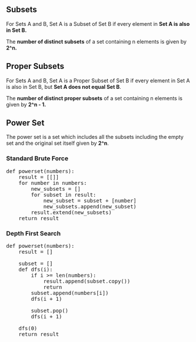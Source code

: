 ## Subsets

For Sets A and B, Set A is a Subset of Set B if every element in **Set A is
also in Set B.**

The **number of distinct subsets** of a set containing n
elements is given by **2^n.**


## Proper Subsets

For Sets A and B, Set A is a Proper Subset of Set B if every
element in Set A is also in Set B, but **Set A does not equal Set B**.

The **number of distinct proper subsets** of a set
containing n elements is given by **2^n - 1.**



## Power Set

The power set is a set which includes all the subsets including the empty set and the original set itself given by  **2^n**.

### Standard Brute Force
<pre>
def powerset(numbers):
    result = [[]]
    for number in numbers:
        new_subsets = []
        for subset in result:
            new_subset = subset + [number]
            new_subsets.append(new_subset)
        result.extend(new_subsets)
    return result
</pre>

### Depth First Search
<pre>
def powerset(numbers):
    result = []

    subset = []
    def dfs(i):
        if i >= len(numbers):
            result.append(subset.copy())
            return
        subset.append(numbers[i])
        dfs(i + 1)

        subset.pop()
        dfs(i + 1)
    
    dfs(0)
    return result


</pre>

  